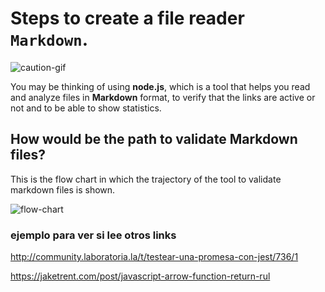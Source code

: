 # Steps to create a file reader `Markdown`.

![caution-gif](https://media.giphy.com/media/FmLecXUlTqZ6o/giphy.gif)

You may be thinking of using **node.js**, which is a tool that helps you read and analyze files in **Markdown** format, to verify that the links are active or not and to be able to show statistics.

## How would be the path to validate **Markdown** files?
This is the flow chart in which the trajectory of the tool to validate markdown files is shown.

![flow-chart](https://i.ibb.co/0GV6rqL/Captura-de-pantalla-de-2019-08-15-23-59-48.png)

### ejemplo para ver si lee otros links

http://community.laboratoria.la/t/testear-una-promesa-con-jest/736/1

https://jaketrent.com/post/javascript-arrow-function-return-rul